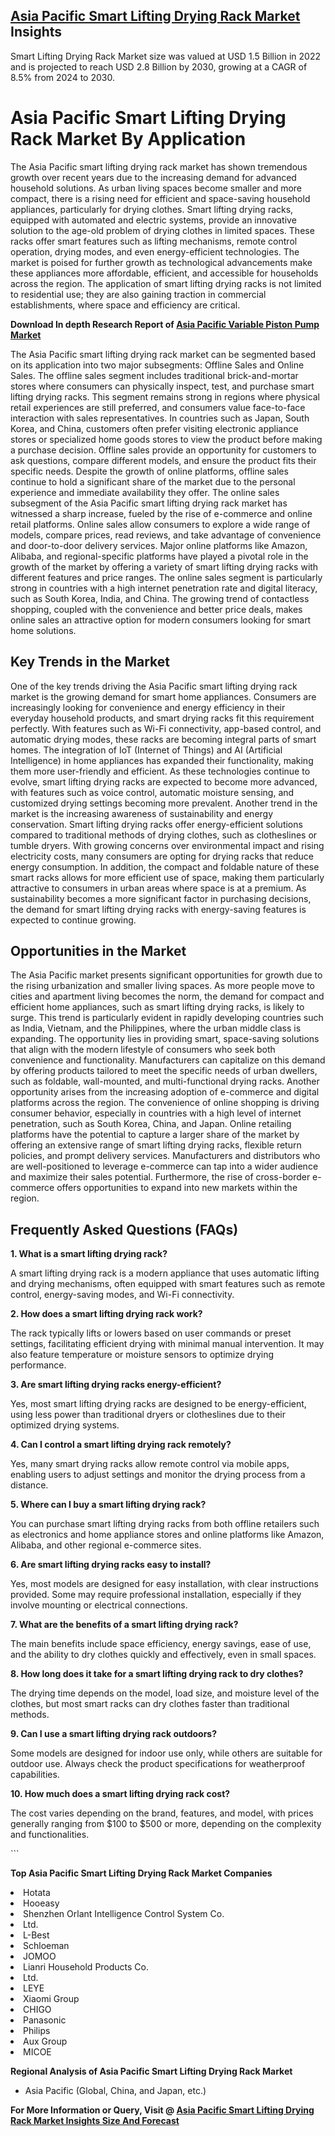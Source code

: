 <h2><a href="https://www.verifiedmarketreports.com/download-sample/?rid=292114&amp;utm_source=Github-Feb&amp;utm_medium=225" target="_blank">Asia Pacific Smart Lifting Drying Rack Market</a> Insights</h2><p>Smart Lifting Drying Rack Market size was valued at USD 1.5 Billion in 2022 and is projected to reach USD 2.8 Billion by 2030, growing at a CAGR of 8.5% from 2024 to 2030.</p><p><h1>Asia Pacific Smart Lifting Drying Rack Market By Application</h1> <p>The Asia Pacific smart lifting drying rack market has shown tremendous growth over recent years due to the increasing demand for advanced household solutions. As urban living spaces become smaller and more compact, there is a rising need for efficient and space-saving household appliances, particularly for drying clothes. Smart lifting drying racks, equipped with automated and electric systems, provide an innovative solution to the age-old problem of drying clothes in limited spaces. These racks offer smart features such as lifting mechanisms, remote control operation, drying modes, and even energy-efficient technologies. The market is poised for further growth as technological advancements make these appliances more affordable, efficient, and accessible for households across the region. The application of smart lifting drying racks is not limited to residential use; they are also gaining traction in commercial establishments, where space and efficiency are critical. <p><strong>Download In depth Research Report of <a href="https://www.verifiedmarketreports.com/download-sample/?rid=236118&amp;utm_source=Pulse-Dec&amp;utm_medium=225" target="_blank">Asia Pacific Variable Piston Pump Market</a></strong></p> The Asia Pacific smart lifting drying rack market can be segmented based on its application into two major subsegments: Offline Sales and Online Sales. The offline sales segment includes traditional brick-and-mortar stores where consumers can physically inspect, test, and purchase smart lifting drying racks. This segment remains strong in regions where physical retail experiences are still preferred, and consumers value face-to-face interaction with sales representatives. In countries such as Japan, South Korea, and China, customers often prefer visiting electronic appliance stores or specialized home goods stores to view the product before making a purchase decision. Offline sales provide an opportunity for customers to ask questions, compare different models, and ensure the product fits their specific needs. Despite the growth of online platforms, offline sales continue to hold a significant share of the market due to the personal experience and immediate availability they offer. The online sales subsegment of the Asia Pacific smart lifting drying rack market has witnessed a sharp increase, fueled by the rise of e-commerce and online retail platforms. Online sales allow consumers to explore a wide range of models, compare prices, read reviews, and take advantage of convenience and door-to-door delivery services. Major online platforms like Amazon, Alibaba, and regional-specific platforms have played a pivotal role in the growth of the market by offering a variety of smart lifting drying racks with different features and price ranges. The online sales segment is particularly strong in countries with a high internet penetration rate and digital literacy, such as South Korea, India, and China. The growing trend of contactless shopping, coupled with the convenience and better price deals, makes online sales an attractive option for modern consumers looking for smart home solutions. <h2>Key Trends in the Market</h2> <p>One of the key trends driving the Asia Pacific smart lifting drying rack market is the growing demand for smart home appliances. Consumers are increasingly looking for convenience and energy efficiency in their everyday household products, and smart drying racks fit this requirement perfectly. With features such as Wi-Fi connectivity, app-based control, and automatic drying modes, these racks are becoming integral parts of smart homes. The integration of IoT (Internet of Things) and AI (Artificial Intelligence) in home appliances has expanded their functionality, making them more user-friendly and efficient. As these technologies continue to evolve, smart lifting drying racks are expected to become more advanced, with features such as voice control, automatic moisture sensing, and customized drying settings becoming more prevalent. Another trend in the market is the increasing awareness of sustainability and energy conservation. Smart lifting drying racks offer energy-efficient solutions compared to traditional methods of drying clothes, such as clotheslines or tumble dryers. With growing concerns over environmental impact and rising electricity costs, many consumers are opting for drying racks that reduce energy consumption. In addition, the compact and foldable nature of these smart racks allows for more efficient use of space, making them particularly attractive to consumers in urban areas where space is at a premium. As sustainability becomes a more significant factor in purchasing decisions, the demand for smart lifting drying racks with energy-saving features is expected to continue growing. <h2>Opportunities in the Market</h2> <p>The Asia Pacific market presents significant opportunities for growth due to the rising urbanization and smaller living spaces. As more people move to cities and apartment living becomes the norm, the demand for compact and efficient home appliances, such as smart lifting drying racks, is likely to surge. This trend is particularly evident in rapidly developing countries such as India, Vietnam, and the Philippines, where the urban middle class is expanding. The opportunity lies in providing smart, space-saving solutions that align with the modern lifestyle of consumers who seek both convenience and functionality. Manufacturers can capitalize on this demand by offering products tailored to meet the specific needs of urban dwellers, such as foldable, wall-mounted, and multi-functional drying racks. Another opportunity arises from the increasing adoption of e-commerce and digital platforms across the region. The convenience of online shopping is driving consumer behavior, especially in countries with a high level of internet penetration, such as South Korea, China, and Japan. Online retailing platforms have the potential to capture a larger share of the market by offering an extensive range of smart lifting drying racks, flexible return policies, and prompt delivery services. Manufacturers and distributors who are well-positioned to leverage e-commerce can tap into a wider audience and maximize their sales potential. Furthermore, the rise of cross-border e-commerce offers opportunities to expand into new markets within the region. <h2>Frequently Asked Questions (FAQs)</h2> <p><b>1. What is a smart lifting drying rack?</b></p> <p>A smart lifting drying rack is a modern appliance that uses automatic lifting and drying mechanisms, often equipped with smart features such as remote control, energy-saving modes, and Wi-Fi connectivity.</p> <p><b>2. How does a smart lifting drying rack work?</b></p> <p>The rack typically lifts or lowers based on user commands or preset settings, facilitating efficient drying with minimal manual intervention. It may also feature temperature or moisture sensors to optimize drying performance.</p> <p><b>3. Are smart lifting drying racks energy-efficient?</b></p> <p>Yes, most smart lifting drying racks are designed to be energy-efficient, using less power than traditional dryers or clotheslines due to their optimized drying systems.</p> <p><b>4. Can I control a smart lifting drying rack remotely?</b></p> <p>Yes, many smart drying racks allow remote control via mobile apps, enabling users to adjust settings and monitor the drying process from a distance.</p> <p><b>5. Where can I buy a smart lifting drying rack?</b></p> <p>You can purchase smart lifting drying racks from both offline retailers such as electronics and home appliance stores and online platforms like Amazon, Alibaba, and other regional e-commerce sites.</p> <p><b>6. Are smart lifting drying racks easy to install?</b></p> <p>Yes, most models are designed for easy installation, with clear instructions provided. Some may require professional installation, especially if they involve mounting or electrical connections.</p> <p><b>7. What are the benefits of a smart lifting drying rack?</b></p> <p>The main benefits include space efficiency, energy savings, ease of use, and the ability to dry clothes quickly and effectively, even in small spaces.</p> <p><b>8. How long does it take for a smart lifting drying rack to dry clothes?</b></p> <p>The drying time depends on the model, load size, and moisture level of the clothes, but most smart racks can dry clothes faster than traditional methods.</p> <p><b>9. Can I use a smart lifting drying rack outdoors?</b></p> <p>Some models are designed for indoor use only, while others are suitable for outdoor use. Always check the product specifications for weatherproof capabilities.</p> <p><b>10. How much does a smart lifting drying rack cost?</b></p> <p>The cost varies depending on the brand, features, and model, with prices generally ranging from $100 to $500 or more, depending on the complexity and functionalities.</p> ```</p><p><strong>Top Asia Pacific Smart Lifting Drying Rack Market Companies</strong></p><div data-test-id=""><p><li>Hotata</li><li> Hooeasy</li><li> Shenzhen Orlant Intelligence Control System Co.</li><li> Ltd.</li><li> L-Best</li><li> Schloeman</li><li> JOMOO</li><li> Lianri Household Products Co.</li><li> Ltd.</li><li> LEYE</li><li> Xiaomi Group</li><li> CHIGO</li><li> Panasonic</li><li> Philips</li><li> Aux Group</li><li> MICOE</li></p><div><strong>Regional Analysis of&nbsp;Asia Pacific Smart Lifting Drying Rack Market</strong></div><ul><li dir="ltr"><p dir="ltr">Asia Pacific (Global, China, and Japan, etc.)</p></li></ul><p><strong>For More Information or Query, Visit @&nbsp;</strong><strong><a href="https://www.verifiedmarketreports.com/product/smart-lifting-drying-rack-market/?utm_source=Github-Feb&amp;utm_medium=225" target="_blank">Asia Pacific Smart Lifting Drying Rack Market Insights Size And Forecast</a></strong></p></div><h2>&nbsp;</h2><div data-test-id="">&nbsp;</div>
